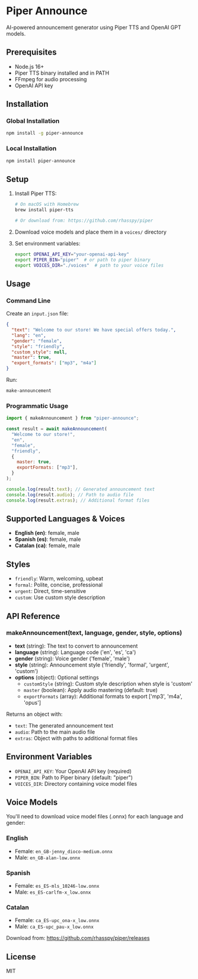 # Piper Announce

AI-powered announcement generator using Piper TTS and OpenAI GPT models.

## Prerequisites

- Node.js 16+
- Piper TTS binary installed and in PATH
- FFmpeg for audio processing
- OpenAI API key

## Installation

### Global Installation

```bash
npm install -g piper-announce
```

### Local Installation

```bash
npm install piper-announce
```

## Setup

1. Install Piper TTS:

   ```bash
   # On macOS with Homebrew
   brew install piper-tts

   # Or download from: https://github.com/rhasspy/piper
   ```

2. Download voice models and place them in a `voices/` directory

3. Set environment variables:
   ```bash
   export OPENAI_API_KEY="your-openai-api-key"
   export PIPER_BIN="piper"  # or path to piper binary
   export VOICES_DIR="./voices"  # path to your voice files
   ```

## Usage

### Command Line

Create an `input.json` file:

```json
{
  "text": "Welcome to our store! We have special offers today.",
  "lang": "en",
  "gender": "female",
  "style": "friendly",
  "custom_style": null,
  "master": true,
  "export_formats": ["mp3", "m4a"]
}
```

Run:

```bash
make-announcement
```

### Programmatic Usage

```javascript
import { makeAnnouncement } from "piper-announce";

const result = await makeAnnouncement(
  "Welcome to our store!",
  "en",
  "female",
  "friendly",
  {
    master: true,
    exportFormats: ["mp3"],
  }
);

console.log(result.text); // Generated announcement text
console.log(result.audio); // Path to audio file
console.log(result.extras); // Additional format files
```

## Supported Languages & Voices

- **English (en)**: female, male
- **Spanish (es)**: female, male
- **Catalan (ca)**: female, male

## Styles

- `friendly`: Warm, welcoming, upbeat
- `formal`: Polite, concise, professional
- `urgent`: Direct, time-sensitive
- `custom`: Use custom style description

## API Reference

### makeAnnouncement(text, language, gender, style, options)

- **text** (string): The text to convert to announcement
- **language** (string): Language code ('en', 'es', 'ca')
- **gender** (string): Voice gender ('female', 'male')
- **style** (string): Announcement style ('friendly', 'formal', 'urgent', 'custom')
- **options** (object): Optional settings
  - `customStyle` (string): Custom style description when style is 'custom'
  - `master` (boolean): Apply audio mastering (default: true)
  - `exportFormats` (array): Additional formats to export ['mp3', 'm4a', 'opus']

Returns an object with:

- `text`: The generated announcement text
- `audio`: Path to the main audio file
- `extras`: Object with paths to additional format files

## Environment Variables

- `OPENAI_API_KEY`: Your OpenAI API key (required)
- `PIPER_BIN`: Path to Piper binary (default: "piper")
- `VOICES_DIR`: Directory containing voice model files

## Voice Models

You'll need to download voice model files (.onnx) for each language and gender:

### English

- Female: `en_GB-jenny_dioco-medium.onnx`
- Male: `en_GB-alan-low.onnx`

### Spanish

- Female: `es_ES-mls_10246-low.onnx`
- Male: `es_ES-carlfm-x_low.onnx`

### Catalan

- Female: `ca_ES-upc_ona-x_low.onnx`
- Male: `ca_ES-upc_pau-x_low.onnx`

Download from: https://github.com/rhasspy/piper/releases

## License

MIT
